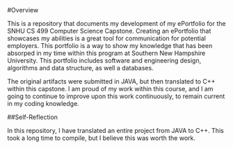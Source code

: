 #Overview

This is a repository that documents my development of my ePortfolio for the SNHU CS 499 Computer Science Capstone. Creating an ePortfolio that showcases my abilities is a great tool for communication for potential employers. 
This portfolio is a way to show my knowledge that has been absorped in my time within this program at Southern New Hampshire University. This portfolio includes software and engineering design, algorithms and data structure, as well a databases.

The original artifacts were submitted in JAVA, but then translated to C++ within this capstone. I am proud of my work within this course, and I am going to continue to improve upon this work continuously, to remain current in my 
coding knowledge. 

##Self-Reflection

In this repository, I have translated an entire project from JAVA to C++. This took a long time to compile, but I believe this was worth the work. 
